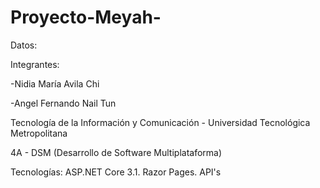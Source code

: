# Proyecto-Meyah-

Datos:

Integrantes: 

  -Nidia María Avila Chi
  
  -Angel Fernando Nail Tun
  
Tecnología de la Información y Comunicación - Universidad Tecnológica Metropolitana

4A - DSM (Desarrollo de Software Multiplataforma)

Tecnologías: ASP.NET Core 3.1. Razor Pages. API's